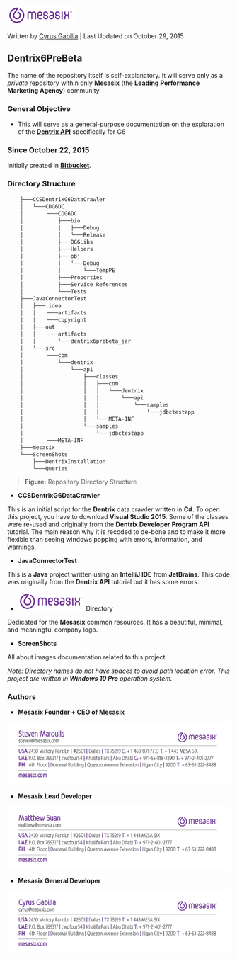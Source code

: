 [![Mesasix](./mesasix/mesasix_logo_150px_transp.png)](https://www.mesasix.com/)

Written by [Cyrus Gabilla](https://ph.linkedin.com/in/cgabilla) | Last Updated on October 29, 2015

## Dentrix6PreBeta

The name of the repository itself is self-explanatory.  It will serve only as a *private* repository within only [**Mesasix**](https://www.mesasix.com/) (the **Leading Performance Marketing Agency**) community.

### General Objective
* This will serve as a general-purpose documentation on the exploration of the **[Dentrix API](http://ddp.dentrix.com/FAQ.aspx)** specifically for G6

### Since October 22, 2015
Initially created in [**Bitbucket**](www.bitbucket.com).

### Directory Structure



        ├───CCSDentrixG6DataCrawler
        │   └───CDG6DC
        │       └───CDG6DC
        │           ├───bin
        │           │   ├───Debug
        │           │   └───Release
        │           ├───DG6Libs
        │           ├───Helpers
        │           ├───obj
        │           │   └───Debug
        │           │       └───TempPE
        │           ├───Properties
        │           ├───Service References
        │           └───Tests
        ├───JavaConnectorTest
        │   ├───.idea
        │   │   ├───artifacts
        │   │   └───copyright
        │   ├───out
        │   │   └───artifacts
        │   │       └───dentrix6prebeta_jar
        │   └───src
        │       ├───com
        │       │   └───dentrix
        │       │       └───api
        │       │           ├───classes
        │       │           │   ├───com
        │       │           │   │   └───dentrix
        │       │           │   │       └───api
        │       │           │   │           └───samples
        │       │           │   │               └───jdbctestapp
        │       │           │   └───META-INF
        │       │           └───samples
        │       │               └───jdbctestapp
        │       └───META-INF
        ├───mesasix
        └───ScreenShots
            ├───DentrixInstallation
            └───Queries

> **Figure:** Repository Directory Structure


* __CCSDentrixG6DataCrawler__

This is an initial script for the **Dentrix** data crawler written in **C#**.  To open this project, you have to download **Visual Studio 2015**.  Some of the classes were re-used and originally from the **Dentrix Developer Program API** tutorial. The main reason why it is recoded to de-bone and to make it more flexible than seeing windows popping with errors, information, and warnings.


* __JavaConnectorTest__

This is a **Java** project written using an **IntelliJ IDE** from **JetBrains**. This code was originally from the **Dentrix API** tutorial but it has some errors.

* [![Mesasix](./mesasix/mesasix_logo_150px_transp.png)](https://www.mesasix.com/) Directory

Dedicated for the __Mesasix__ common resources. It has a beautiful, minimal, and meaningful company logo.

* __ScreenShots__

All about images documentation related to this project.

*Note: Directory names do not have spaces to avoid path location error. This project are written in __Windows 10 Pro__ operation system.*

### Authors

* __Mesasix Founder + CEO of [**Mesasix**](https://www.mesasix.com/)__

[![Steven](./mesasix/STEVEN.jpg)](mailto:steven@mesasix.com)

* __Mesasix Lead Developer__

[![Matthew](./mesasix/MATTHEW.jpg)](mailto:matthew@mesasix.com)

* __Mesasix General Developer__

[![Cyrus](./mesasix/CYRUS.jpg)](mailto:cyrus@mesasix.com)
